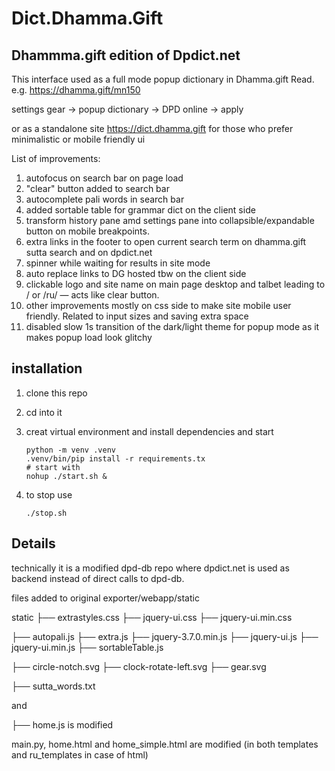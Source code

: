 # Dict.Dhamma.Gift
## Dhammma.gift edition of Dpdict.net 

This interface used as a full mode popup dictionary in Dhamma.gift Read. e.g. https://dhamma.gift/mn150

settings gear -> popup dictionary -> DPD online -> apply

or as a standalone site https://dict.dhamma.gift for those who prefer minimalistic or mobile friendly ui

List of improvements:

1. autofocus on search bar on page load
2. "clear" button added to search bar
3. autocomplete pali words in search bar
4. added sortable table for grammar dict on the client side
5. transform history pane amd settings pane into collapsible/expandable button on mobile breakpoints.
6. extra links in the footer to open current search term on dhamma.gift sutta search and on dpdict.net
7. spinner while waiting for results in site mode
8. auto replace links to DG hosted tbw on the client side
9. clickable logo and site name on main page desktop and talbet leading to / or /ru/ — acts like clear button.
10. other improvements mostly on css side to make site mobile user friendly. Related to input sizes and saving extra space
11. disabled slow 1s transition of the dark/light theme for popup mode as it makes popup load look glitchy



## installation 

1. clone this repo
2. cd into it
3. creat virtual environment and install dependencies and start
   
   ```
   python -m venv .venv
   .venv/bin/pip install -r requirements.tx
   # start with
   nohup ./start.sh &
   ```
   
4. to stop use
   ```
   ./stop.sh
   ```
   
## Details

technically it is a modified dpd-db repo where dpdict.net is used as backend instead of direct calls to dpd-db.

files added to original exporter/webapp/static

static
├── extrastyles.css
├── jquery-ui.css
├── jquery-ui.min.css

├── autopali.js
├── extra.js
├── jquery-3.7.0.min.js
├── jquery-ui.js
├── jquery-ui.min.js
├── sortableTable.js

├── circle-notch.svg
├── clock-rotate-left.svg
├── gear.svg

├── sutta_words.txt

and 

├── home.js is modified

main.py, home.html and home_simple.html are modified (in both templates and ru_templates in case of html)
 

